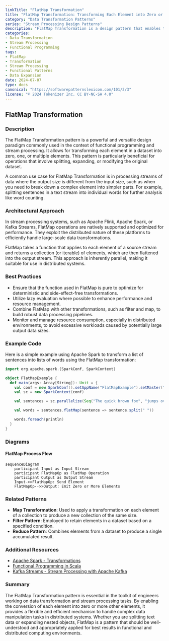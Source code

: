 ```yaml
---
linkTitle: "FlatMap Transformation"
title: "FlatMap Transformation: Transforming Each Element into Zero or More Elements"
category: "Data Transformation Patterns"
series: "Stream Processing Design Patterns"
description: "FlatMap Transformation is a design pattern that enables the transformation of elements in a dataset into zero or more elements, often used in stream processing and data transformation tasks such as splitting records or expanding data."
categories:
- Data Transformation
- Stream Processing
- Functional Programming
tags:
- FlatMap
- Transformation
- Stream Processing
- Functional Patterns
- Data Expansion
date: 2024-07-07
type: docs
canonical: "https://softwarepatternslexicon.com/101/2/3"
license: "© 2024 Tokenizer Inc. CC BY-NC-SA 4.0"
---
```


## FlatMap Transformation

### Description

The FlatMap Transformation pattern is a powerful and versatile design paradigm commonly used in the context of functional programming and stream processing. It allows for transforming each element in a dataset into zero, one, or multiple elements. This pattern is particularly beneficial for operations that involve splitting, expanding, or modifying the original dataset. 

A common use case for FlatMap Transformation is in processing streams of data where the output size is different from the input size, such as when you need to break down a complex element into simpler parts. For example, splitting sentences in a text stream into individual words for further analysis like word counting.

### Architectural Approach

In stream processing systems, such as Apache Flink, Apache Spark, or Kafka Streams, FlatMap operations are natively supported and optimized for performance. They exploit the distributed nature of these platforms to efficiently handle large-scale data transformations.

FlatMap takes a function that applies to each element of a source stream and returns a collection (or iterable) of elements, which are then flattened into the output stream. This approach is inherently parallel, making it suitable for use in distributed systems.

### Best Practices

- Ensure that the function used in FlatMap is pure to optimize for deterministic and side-effect-free transformations.
- Utilize lazy evaluation where possible to enhance performance and resource management.
- Combine FlatMap with other transformations, such as filter and map, to build robust data processing pipelines.
- Monitor and manage resource consumption, especially in distributed environments, to avoid excessive workloads caused by potentially large output data sizes.
  
### Example Code

Here is a simple example using Apache Spark to transform a list of sentences into lists of words using the FlatMap transformation:

```scala
import org.apache.spark.{SparkConf, SparkContext}

object FlatMapExample {
  def main(args: Array[String]): Unit = {
    val conf = new SparkConf().setAppName("FlatMapExample").setMaster("local")
    val sc = new SparkContext(conf)

    val sentences = sc.parallelize(Seq("The quick brown fox", "jumps over the lazy dog"))

    val words = sentences.flatMap(sentence => sentence.split(" "))

    words.foreach(println)
  }
}
```

### Diagrams

#### FlatMap Process Flow

```mermaid
sequenceDiagram
    participant Input as Input Stream
    participant FlatMapOp as FlatMap Operation
    participant Output as Output Stream
    Input->>FlatMapOp: Send Element
    FlatMapOp-->>Output: Emit Zero or More Elements
```

### Related Patterns

- **Map Transformation**: Used to apply a transformation on each element of a collection to produce a new collection of the same size.
- **Filter Pattern**: Employed to retain elements in a dataset based on a specified condition.
- **Reduce Pattern**: Combines elements from a dataset to produce a single accumulated result.

### Additional Resources

- [Apache Spark - Transformations](https://spark.apache.org/docs/latest/rdd-programming-guide.html#transformations)
- [Functional Programming in Scala](https://www.manning.com/books/functional-programming-in-scala)
- [Kafka Streams - Stream Processing with Apache Kafka](https://kafka.apache.org/documentation/streams/)

### Summary

The FlatMap Transformation pattern is essential in the toolkit of engineers working on data transformation and stream processing tasks. By enabling the conversion of each element into zero or more other elements, it provides a flexible and efficient mechanism to handle complex data manipulation tasks in distributed systems. Whether you are splitting text data or expanding nested objects, FlatMap is a pattern that should be well-understood and appropriately applied for best results in functional and distributed computing environments.
